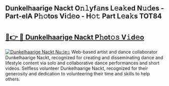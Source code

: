 ## Dunkelhaarige Nackt O𝚗𝚕yf𝚊ns L𝚎a𝚔ed N𝚞𝚍es - Part-eIA P𝚑𝚘tos Vi𝚍𝚎o - H𝚘𝚝 Part L𝚎a𝚔s TOT84

# <h2><a href="http://kf1aby.oniu.top/?m=Dunkelhaarige+Nackt">🔗👉 🔴 Dunkelhaarige Nackt P𝚑ot𝚘𝚜 V𝚒d𝚎o</a></h2>

[![Dunkelhaarige Nackt Nu𝚍e𝚜](https://i.imgur.com/0qMVB7G.gif)](http://kf1aby.oniu.top/?m=Dunkelhaarige+Nackt)
Web-based artist and dance collaborator Dunkelhaarige Nackt, recognized for creating and disseminating dance and lifestyle content via solo and collaborative dance performances and short videos. Selfless volunteer Dunkelhaarige Nackt, recognized for their generosity and dedication to volunteering their time and skills to help others.  
